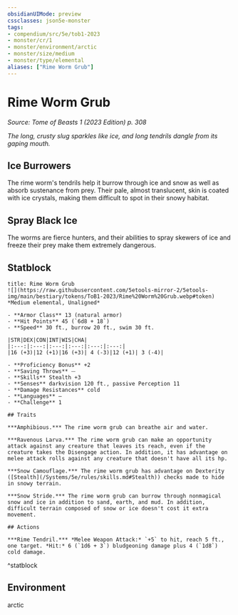```yaml
---
obsidianUIMode: preview
cssclasses: json5e-monster
tags:
- compendium/src/5e/tob1-2023
- monster/cr/1
- monster/environment/arctic
- monster/size/medium
- monster/type/elemental
aliases: ["Rime Worm Grub"]
---
```

# Rime Worm Grub
*Source: Tome of Beasts 1 (2023 Edition) p. 308*  

*The long, crusty slug sparkles like ice, and long tendrils dangle from its gaping mouth.*

## Ice Burrowers

The rime worm's tendrils help it burrow through ice and snow as well as absorb sustenance from prey. Their pale, almost translucent, skin is coated with ice crystals, making them difficult to spot in their snowy habitat.

## Spray Black Ice

The worms are fierce hunters, and their abilities to spray skewers of ice and freeze their prey make them extremely dangerous.

## Statblock

```ad-statblock
title: Rime Worm Grub
![](https://raw.githubusercontent.com/5etools-mirror-2/5etools-img/main/bestiary/tokens/ToB1-2023/Rime%20Worm%20Grub.webp#token)
*Medium elemental, Unaligned*

- **Armor Class** 13 (natural armor)
- **Hit Points** 45 (`6d8 + 18`)
- **Speed** 30 ft., burrow 20 ft., swim 30 ft.

|STR|DEX|CON|INT|WIS|CHA|
|:---:|:---:|:---:|:---:|:---:|:---:|
|16 (+3)|12 (+1)|16 (+3)| 4 (-3)|12 (+1)| 3 (-4)|

- **Proficiency Bonus** +2
- **Saving Throws** ⏤
- **Skills** Stealth +3
- **Senses** darkvision 120 ft., passive Perception 11
- **Damage Resistances** cold
- **Languages** —
- **Challenge** 1

## Traits

***Amphibious.*** The rime worm grub can breathe air and water.

***Ravenous Larva.*** The rime worm grub can make an opportunity attack against any creature that leaves its reach, even if the creature takes the Disengage action. In addition, it has advantage on melee attack rolls against any creature that doesn't have all its hp.

***Snow Camouflage.*** The rime worm grub has advantage on Dexterity ([Stealth](/Systems/5e/rules/skills.md#Stealth)) checks made to hide in snowy terrain.

***Snow Stride.*** The rime worm grub can burrow through nonmagical snow and ice in addition to sand, earth, and mud. In addition, difficult terrain composed of snow or ice doesn't cost it extra movement.

## Actions

***Rime Tendril.*** *Melee Weapon Attack:* `+5` to hit, reach 5 ft., one target. *Hit:* 6 (`1d6 + 3`) bludgeoning damage plus 4 (`1d8`) cold damage.
```
^statblock

## Environment

arctic